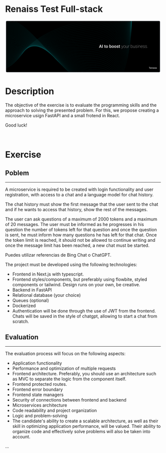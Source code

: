 # Renaiss Test Full-stack

![](res/banner.png)
# Description

The objective of the exercise is to evaluate the programming skills and the approach to solving the presented problem. For this, we propose creating a microservice usign FastAPI and a small frotend in React.

Good luck! 

<br>

# Exercise


## Poblem
---
A microservice is required to be created with login functionality and user registration, with access to a chat and a language model for chat history. 

The chat history must show the first message that the user sent to the chat and if he wants to access that history, show the rest of the messages.

The user can ask questions of a maximum of 2000 tokens and a maximum of 20 messages. The user must be informed as he progresses in his question the number of tokens left for that question and once the question is sent, he must inform how many questions he has left for that chat. Once the token limit is reached, it should not be allowed to continue writing and once the message limit has been reached, a new chat must be started.

Puedes utilizar referencias de Bing Chat o ChatGPT.


The project must be developed using the following technologies:

- Frontend in Next.js with typescript.
- Frontend styles/components, but preferably using flowbite, styled components or tailwind. Design runs on your own, be creative.
- Backend in FastAPI
- Relational database (your choice)
- Queues (optional)
- Dockerized
- Authentication will be done through the use of JWT from the frontend. Chats will be saved in the style of chatgpt, allowing to start a chat from scratch.

## Evaluation
----
The evaluation process will focus on the following aspects:

- Application functionality
- Performance and optimization of multiple requests
- Frontend architecture. Preferably, you should use an architecture such as MVC to separate the logic from the component itself.
- Frontend protected routes.
- Frontend error boundary
- Frontend state managers
- Security of connections between frontend and backend
- Microservices architecture
- Code readability and project organization
- Logic and problem-solving
- The candidate's ability to create a scalable architecture, as well as their skill in optimizing application performance, will be valued. Their ability to organize code and effectively solve problems will also be taken into account.


...
